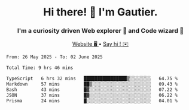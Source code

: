 <h1 align="center">Hi there! 👋 I'm Gautier.</h1>
<h3 align="center">I'm a curiosity driven Web explorer 🚀 and Code wizard 🧙</h3>

<p align="center">
  <a href="https://xisabla.github.io/">Website 🖥️ </a> •
  <a href="mailto:xisabla.dev@gmail.com">Say hi ! ✉️</a>
</p>

<!--START_SECTION:waka-->

```txt
From: 26 May 2025 - To: 02 June 2025

Total Time: 9 hrs 46 mins

TypeScript   6 hrs 32 mins   ████████████████▒░░░░░░░░   64.75 %
Markdown     57 mins         ██▒░░░░░░░░░░░░░░░░░░░░░░   09.43 %
Bash         43 mins         █▓░░░░░░░░░░░░░░░░░░░░░░░   07.22 %
JSON         37 mins         █▓░░░░░░░░░░░░░░░░░░░░░░░   06.22 %
Prisma       24 mins         █░░░░░░░░░░░░░░░░░░░░░░░░   04.01 %
```

<!--END_SECTION:waka-->
